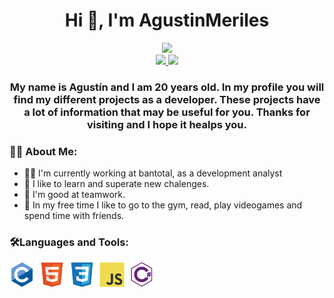 <div id="header" align="center">
    <h1 align="center">Hi 👋, I'm AgustinMeriles</h1>
    <img src="https://media.giphy.com/media/RbDKaczqWovIugyJmW/giphy.gif" width="200" />
    <div>
        <a href="https://www.linkedin.com/in/agust%C3%ADn-meriles-fern%C3%A1ndez-28bb65173/"> <img src="https://img.shields.io/badge/linkedin-%230077B5.svg?style=for-the-badge&logo=linkedin&logoColor=white" />
        </a>
        <a href="mailto:agustinmeriles@hotmail.com"> <img src="https://img.shields.io/badge/Gmail-D14836?style=for-the-badge&logo=gmail&logoColor=white" /></a>
</div>
    <h3 align="center">My name is Agustín and I am 20 years old. In my profile you will find my different projects as a developer. These projects have a lot of information that may be useful for you. Thanks for visiting and I hope it healps you.</h3>
</div>

### 🙋‍♂️ About Me:

- 🧑‍💻 I'm currently working at bantotal, as a development analyst
- 💪 I like to learn and superate new chalenges.
- 👥 I'm good at teamwork.
- 🍃 In my free time I like to go to the gym, read, play videogames and spend time with friends.

<div align="left">
    <h3>🛠Languages and Tools:</h3>
    <img src="https://github.com/devicons/devicon/blob/master/icons/c/c-original.svg" title="C" alt="C" width="40" height="40"/>&nbsp;
    <img src="https://github.com/devicons/devicon/blob/master/icons/html5/html5-original.svg" title="HTML5" alt="HTML" width="40" height="40"/>&nbsp;
    <img src="https://github.com/devicons/devicon/blob/master/icons/css3/css3-original.svg" title="CSS3" alt="CSS" width="40" height="40"/>&nbsp;
    <img src="https://github.com/devicons/devicon/blob/master/icons/javascript/javascript-original.svg" title="JavaScript" alt="JavaScript" width="40" height="40"/>&nbsp;
    <img src="https://github.com/devicons/devicon/blob/master/icons/csharp/csharp-line.svg" title="Csharp" alt="Csharp" width="40" height="40"/>&nbsp;
</div>
